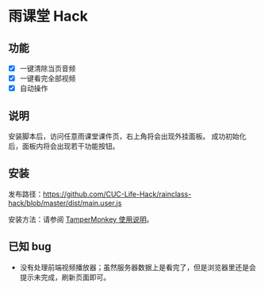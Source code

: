 # 雨课堂 Hack

## 功能

- [x] 一键清除当页音频
- [x] 一键看完全部视频
- [x] 自动操作

## 说明

安装脚本后，访问任意雨课堂课件页，右上角将会出现外挂面板。
成功初始化后，面板内将会出现若干功能按钮。

## 安装

发布路径：https://github.com/CUC-Life-Hack/rainclass-hack/blob/master/dist/main.user.js

安装方法：请参阅 [TamperMonkey 使用说明](https://github.com/CUC-Life-Hack/.github/wiki/Tampermonkey-%E4%BD%BF%E7%94%A8%E8%AF%B4%E6%98%8E)。

## 已知 bug

- 没有处理前端视频播放器；虽然服务器数据上是看完了，但是浏览器里还是会提示未完成，刷新页面即可。
